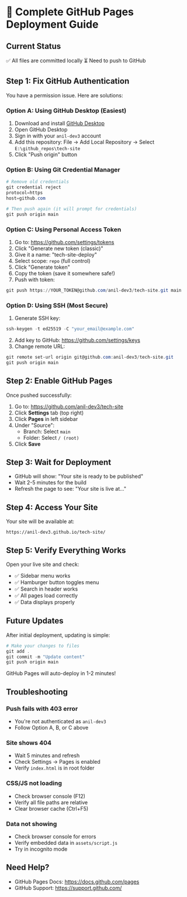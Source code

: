 # 🚀 Complete GitHub Pages Deployment Guide

## Current Status
✅ All files are committed locally
⏳ Need to push to GitHub

## Step 1: Fix GitHub Authentication

You have a permission issue. Here are solutions:

### Option A: Using GitHub Desktop (Easiest)
1. Download and install [GitHub Desktop](https://desktop.github.com/)
2. Open GitHub Desktop
3. Sign in with your `anil-dev3` account
4. Add this repository: File → Add Local Repository → Select `E:\github_repos\tech-site`
5. Click "Push origin" button

### Option B: Using Git Credential Manager
```powershell
# Remove old credentials
git credential reject
protocol=https
host=github.com

# Then push again (it will prompt for credentials)
git push origin main
```

### Option C: Using Personal Access Token
1. Go to: https://github.com/settings/tokens
2. Click "Generate new token (classic)"
3. Give it a name: "tech-site-deploy"
4. Select scope: `repo` (full control)
5. Click "Generate token"
6. Copy the token (save it somewhere safe!)
7. Push with token:
```powershell
git push https://YOUR_TOKEN@github.com/anil-dev3/tech-site.git main
```

### Option D: Using SSH (Most Secure)
1. Generate SSH key:
```powershell
ssh-keygen -t ed25519 -C "your_email@example.com"
```
2. Add key to GitHub: https://github.com/settings/keys
3. Change remote URL:
```powershell
git remote set-url origin git@github.com:anil-dev3/tech-site.git
git push origin main
```

## Step 2: Enable GitHub Pages

Once pushed successfully:

1. Go to: https://github.com/anil-dev3/tech-site
2. Click **Settings** tab (top right)
3. Click **Pages** in left sidebar
4. Under "Source":
   - Branch: Select `main`
   - Folder: Select `/ (root)`
5. Click **Save**

## Step 3: Wait for Deployment

- GitHub will show: "Your site is ready to be published"
- Wait 2-5 minutes for the build
- Refresh the page to see: "Your site is live at..."

## Step 4: Access Your Site

Your site will be available at:
```
https://anil-dev3.github.io/tech-site/
```

## Step 5: Verify Everything Works

Open your live site and check:
- ✅ Sidebar menu works
- ✅ Hamburger button toggles menu
- ✅ Search in header works
- ✅ All pages load correctly
- ✅ Data displays properly

## Future Updates

After initial deployment, updating is simple:

```powershell
# Make your changes to files
git add .
git commit -m "Update content"
git push origin main
```

GitHub Pages will auto-deploy in 1-2 minutes!

## Troubleshooting

### Push fails with 403 error
- You're not authenticated as `anil-dev3`
- Follow Option A, B, or C above

### Site shows 404
- Wait 5 minutes and refresh
- Check Settings → Pages is enabled
- Verify `index.html` is in root folder

### CSS/JS not loading
- Check browser console (F12)
- Verify all file paths are relative
- Clear browser cache (Ctrl+F5)

### Data not showing
- Check browser console for errors
- Verify embedded data in `assets/script.js`
- Try in incognito mode

## Need Help?

- GitHub Pages Docs: https://docs.github.com/pages
- GitHub Support: https://support.github.com/
